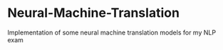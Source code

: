 # Neural-Machine-Translation
Implementation of some neural machine translation models for my NLP exam
